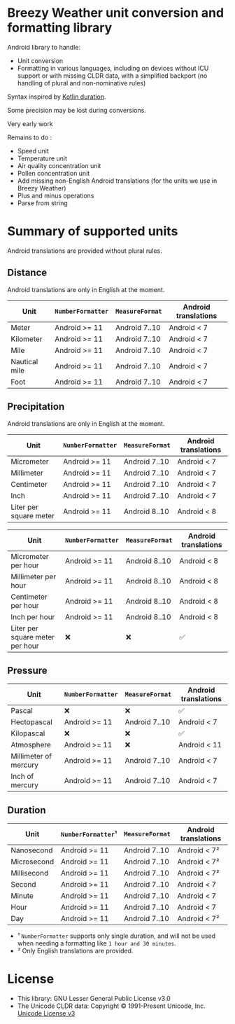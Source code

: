 # Breezy Weather unit conversion and formatting library

Android library to handle:
- Unit conversion
- Formatting in various languages, including on devices without ICU support or with missing CLDR data, with a simplified backport (no handling of plural and non-nominative rules)

Syntax inspired by [Kotlin duration](https://kotlinlang.org/docs/time-measurement.html#time-sources).

Some precision may be lost during conversions.

Very early work

Remains to do :

- Speed unit
- Temperature unit
- Air quality concentration unit
- Pollen concentration unit
- Add missing non-English Android translations (for the units we use in Breezy Weather)
- Plus and minus operations
- Parse from string


# Summary of supported units

Android translations are provided without plural rules.

## Distance

Android translations are only in English at the moment.

| Unit          | `NumberFormatter` | `MeasureFormat` | Android translations |
|---------------|-------------------|-----------------|----------------------|
| Meter         | Android >= 11     | Android 7..10   | Android < 7          |
| Kilometer     | Android >= 11     | Android 7..10   | Android < 7          |
| Mile          | Android >= 11     | Android 7..10   | Android < 7          |
| Nautical mile | Android >= 11     | Android 7..10   | Android < 7          |
| Foot          | Android >= 11     | Android 7..10   | Android < 7          |


## Precipitation

Android translations are only in English at the moment.

| Unit                   | `NumberFormatter` | `MeasureFormat` | Android translations |
|------------------------|-------------------|-----------------|----------------------|
| Micrometer             | Android >= 11     | Android 7..10   | Android < 7          |
| Millimeter             | Android >= 11     | Android 7..10   | Android < 7          |
| Centimeter             | Android >= 11     | Android 7..10   | Android < 7          |
| Inch                   | Android >= 11     | Android 7..10   | Android < 7          |
| Liter per square meter | Android >= 11     | Android 8..10   | Android < 8          |

| Unit                            | `NumberFormatter` | `MeasureFormat` | Android translations |
|---------------------------------|-------------------|-----------------|----------------------|
| Micrometer per hour             | Android >= 11     | Android 8..10   | Android < 8          |
| Millimeter per hour             | Android >= 11     | Android 8..10   | Android < 8          |
| Centimeter per hour             | Android >= 11     | Android 8..10   | Android < 8          |
| Inch per hour                   | Android >= 11     | Android 8..10   | Android < 8          |
| Liter per square meter per hour | ❌                 | ❌               | ✅                    |


## Pressure

| Unit                  | `NumberFormatter` | `MeasureFormat` | Android translations |
|-----------------------|-------------------|-----------------|----------------------|
| Pascal                | ❌                 | ❌               | ✅                    |
| Hectopascal           | Android >= 11     | Android 7..10   | Android < 7          |
| Kilopascal            | ❌                 | ❌               | ✅                    |
| Atmosphere            | Android >= 11     | ❌               | Android < 11         |
| Millimeter of mercury | Android >= 11     | Android 7..10   | Android < 7          |
| Inch of mercury       | Android >= 11     | Android 7..10   | Android < 7          |


## Duration

| Unit        | `NumberFormatter`¹ | `MeasureFormat` | Android translations |
|-------------|--------------------|-----------------|----------------------|
| Nanosecond  | Android >= 11      | Android 7..10   | Android < 7²         |
| Microsecond | Android >= 11      | Android 7..10   | Android < 7²         |
| Millisecond | Android >= 11      | Android 7..10   | Android < 7²         |
| Second      | Android >= 11      | Android 7..10   | Android < 7          |
| Minute      | Android >= 11      | Android 7..10   | Android < 7          |
| Hour        | Android >= 11      | Android 7..10   | Android < 7          |
| Day         | Android >= 11      | Android 7..10   | Android < 7²         |

* ¹ `NumberFormatter` supports only single duration, and will not be used when needing a formatting like `1 hour and 30 minutes`.
* ² Only English translations are provided.


# License

- This library: GNU Lesser General Public License v3.0
- The Unicode CLDR data: Copyright © 1991-Present Unicode, Inc. [Unicode License v3](https://www.unicode.org/license.txt)

